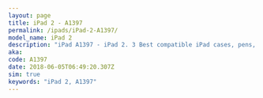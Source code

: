 ```yaml
---
layout: page
title: iPad 2 - A1397
permalink: /ipads/iPad-2-A1397/
model_name: iPad 2
description: "iPad A1397 - iPad 2. 3 Best compatible iPad cases, pens, chargers and keyboards."
aka: 
code: A1397
date: 2018-06-05T06:49:20.307Z
sim: true
keywords: "iPad 2, A1397"
---
```

